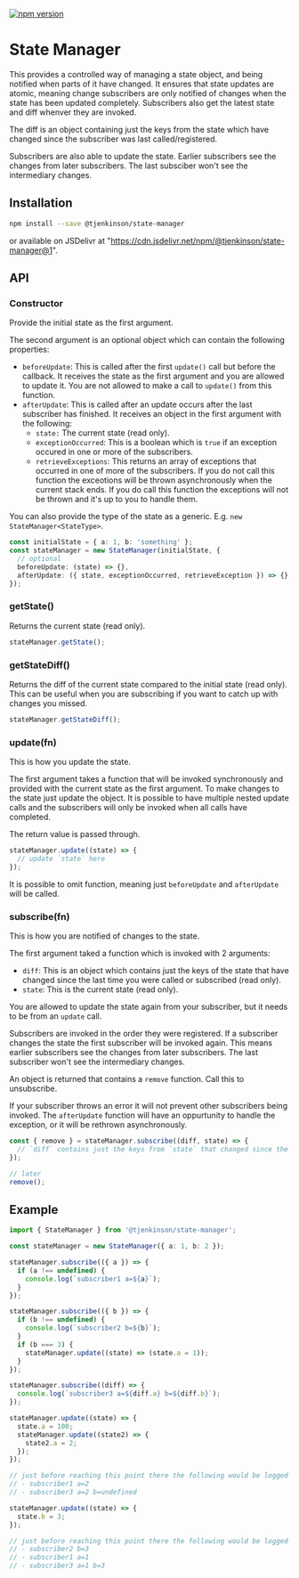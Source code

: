 [![npm version](https://badge.fury.io/js/%40tjenkinson%2Fstate-manager.svg)](https://badge.fury.io/js/%40tjenkinson%2Fstate-manager)

# State Manager

This provides a controlled way of managing a state object, and being notified when parts of it have changed. It ensures that state updates are atomic, meaning change subscribers are only notified of changes when the state has been updated completely. Subscribers also get the latest
state and diff whenver they are invoked.

The diff is an object containing just the keys from the state which have changed since the subscriber was last called/registered.

Subscribers are also able to update the state. Earlier subscribers see the changes from later subscribers. The last subsciber won't see the intermediary changes.

## Installation

```sh
npm install --save @tjenkinson/state-manager
```

or available on JSDelivr at "https://cdn.jsdelivr.net/npm/@tjenkinson/state-manager@1".

## API

### Constructor

Provide the initial state as the first argument.

The second argument is an optional object which can contain the following properties:

- `beforeUpdate`: This is called after the first `update()` call but before the callback. It receives the state as the first argument and you are allowed to update it. You are not allowed to make a call to `update()` from this function.
- `afterUpdate`: This is called after an update occurs after the last subscriber has finished. It receives an object in the first argument with the following:
  - `state:` The current state (read only).
  - `exceptionOccurred`: This is a boolean which is `true` if an exception occured in one or more of the subscribers.
  - `retrieveExceptions`: This returns an array of exceptions that occurred in one of more of the subscribers. If you do not call this function the exceotions will be thrown asynchronously when the current stack ends. If you do call this function the exceptions will not be thrown and it's up to you to handle them.

You can also provide the type of the state as a generic. E.g. `new StateManager<StateType>`.

```ts
const initialState = { a: 1, b: 'something' };
const stateManager = new StateManager(initialState, {
  // optional
  beforeUpdate: (state) => {},
  afterUpdate: ({ state, exceptionOccurred, retrieveException }) => {},
});
```

### getState()

Returns the current state (read only).

```ts
stateManager.getState();
```

### getStateDiff()

Returns the diff of the current state compared to the initial state (read only).
This can be useful when you are subscribing if you want to catch up with changes you missed.

```ts
stateManager.getStateDiff();
```

### update(fn)

This is how you update the state.

The first argument takes a function that will be invoked synchronously and provided with the current state as the first argument. To make changes to the state just update the object. It is possible to have multiple nested update calls and the subscribers will only be invoked when all calls have completed.

The return value is passed through.

```ts
stateManager.update((state) => {
  // update `state` here
});
```

It is possible to omit function, meaning just `beforeUpdate` and `afterUpdate` will be called.

### subscribe(fn)

This is how you are notified of changes to the state.

The first argument taked a function which is invoked with 2 arguments:

- `diff`: This is an object which contains just the keys of the state that have changed since the last time you were called or subscribed (read only).
- `state`: This is the current state (read only).

You are allowed to update the state again from your subscriber, but it needs to be from an `update` call.

Subscribers are invoked in the order they were registered. If a subscriber changes the state the first subscriber will be invoked again. This means earlier subscribers see the changes from later subscribers. The last subscriber won't see the intermediary changes.

An object is returned that contains a `remove` function. Call this to unsubscribe.

If your subscriber throws an error it will not prevent other subscribers being invoked. The `afterUpdate` function will have an oppurtunity to handle the exception, or it will be rethrown asynchronously.

```ts
const { remove } = stateManager.subscribe((diff, state) => {
  // `diff` contains just the keys from `state` that changed since the last call
});

// later
remove();
```

## Example

```ts
import { StateManager } from '@tjenkinson/state-manager';

const stateManager = new StateManager({ a: 1, b: 2 });

stateManager.subscribe(({ a }) => {
  if (a !== undefined) {
    console.log(`subscriber1 a=${a}`);
  }
});

stateManager.subscribe(({ b }) => {
  if (b !== undefined) {
    console.log(`subscriber2 b=${b}`);
  }
  if (b === 3) {
    stateManager.update((state) => (state.a = 1));
  }
});

stateManager.subscribe((diff) => {
  console.log(`subscriber3 a=${diff.a} b=${diff.b}`);
});

stateManager.update((state) => {
  state.a = 100;
  stateManager.update((state2) => {
    state2.a = 2;
  });
});

// just before reaching this point there the following would be logged
// - subscriber1 a=2
// - subscriber3 a=2 b=undefined

stateManager.update((state) => {
  state.b = 3;
});

// just before reaching this point there the following would be logged
// - subscriber2 b=3
// - subscriber1 a=1
// - subscriber3 a=1 b=3
```
